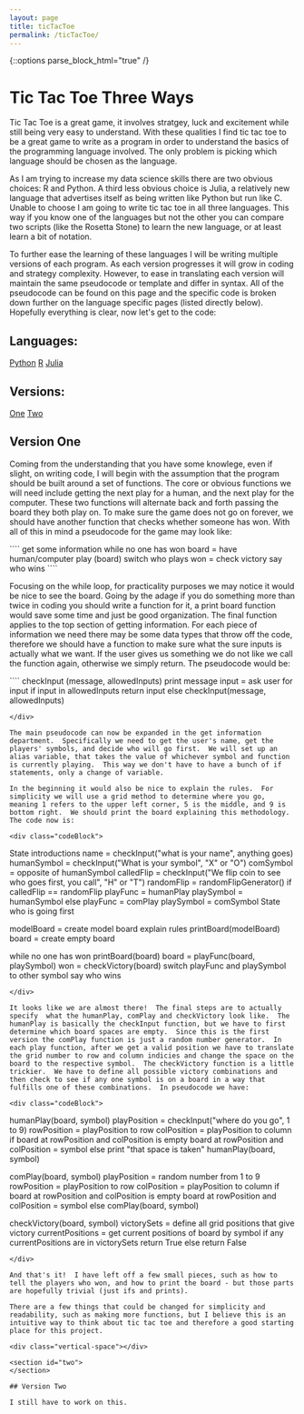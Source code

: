 ```yaml
---
layout: page
title: ticTacToe
permalink: /ticTacToe/
---
```

{::options parse_block_html="true" /}

# Tic Tac Toe Three Ways

Tic Tac Toe is a great game, it involves stratgey, luck and excitement while still being very easy to understand.  With these qualities I find tic tac toe to be a great game to write as a program in order to understand the basics of the programming language involved.  The only problem is picking which language should be chosen as the language.

As I am trying to increase my data science skills there are two obvious choices: R and Python.  A third less obvious choice is Julia, a relatively new language that advertises itself as being written like Python but run like C.  Unable to choose I am going to write tic tac toe in all three languages.  This way if you know one of the languages but not the other you can compare two scripts (like the Rosetta Stone) to learn the new language, or at least learn a bit of notation.  

To further ease the learning of these languages I will be writing multiple versions of each program.  As each version progresses it will grow in coding and strategy complexity.  However, to ease in translating each version will maintain the same pseudocode or template and differ in syntax.  All of the pseudocode can be found on this page and the specific code is broken down further on the language specific pages (listed directly below).  Hopefully everything is clear, now let's get to the code:

<div class="ticTacToe-header">
<div style="text-align: left"> <h2> Languages: </h2> </div>
</div>

<div class="ticTacToe-links">
  <a class="link" href="https://kulmsc.github.io/ticTacToe/python">Python</a>
  <a class="link" href="https://kulmsc.github.io/ticTacToe/R">R</a>
  <a class="link" href="https://kulmsc.github.io/ticTacToe/julia">Julia</a>
</div>

<div class="ticTacToe-header">
<div style="text-align: left"> <h2> Versions: </h2> </div>
</div>

<div class="ticTacToe-links">
  <a class="link" href="#one" data-scroll>One</a>
  <a class="link" href="#two" data-scroll>Two</a>
</div>

<div class="vertical-space"></div>

<section id="one">
</section>

## Version One

Coming from the understanding that you have some knowlege, even if slight, on writing code, I will begin with the assumption that the program should be built around a set of functions.  The core or obvious functions we will need include getting the next play for a human, and the next play for the computer.  These two functions will alternate back and forth passing the board they both play on.  To make sure the game does not go on forever, we should have another function that checks whether someone has won.  With all of this in mind a pseudocode for the game may look like:

<div class="codeBlock">
````
get some information
while no one has won
  board = have human/computer play (board)
  switch who plays
  won = check victory
say who wins
````
</div>

Focusing on the while loop, for practicality purposes we may notice it would be nice to see the board.  Going by the adage if you do something more than twice in coding you should write a function for it, a print board function would save some time and just be good organization.  The final function applies to the top section of getting information.  For each piece of information we need there may be some data types that throw off the code, therefore we should have a function to make sure what the sure inputs is actually what we want.  If the user gives us something we do not like we call the function again, otherwise we simply return.  The pseudocode would be:

<div class="codeBlock">
````
checkInput (message, allowedInputs)
  print message
  input = ask user for input
  if input in allowedInputs
    return input
  else
    checkInput(message, allowedInputs)

````
</div>

The main pseudocode can now be expanded in the get information department.  Specifically we need to get the user's name, get the players' symbols, and decide who will go first.  We will set up an alias variable, that takes the value of whichever symbol and function is currently playing.  This way we don't have to have a bunch of if statements, only a change of variable.

In the beginning it would also be nice to explain the rules.  For simplicity we will use a grid method to determine where you go, meaning 1 refers to the upper left corner, 5 is the middle, and 9 is bottom right.  We should print the board explaining this methodology.  The code now is:

<div class="codeBlock">
````
State introductions
name = checkInput("what is your name", anything goes)
humanSymbol = checkInput("What is your symbol", "X" or "O")
comSymbol = opposite of humanSymbol
calledFlip = checkInput("We flip coin to see who goes first, you call", "H" or "T")
randomFlip = randomFlipGenerator()
if calledFlip == randomFlip
  playFunc = humanPlay
  playSymbol = humanSymbol
else
  playFunc = comPlay
  playSymbol = comSymbol
State who is going first

modelBoard = create model board
explain rules
printBoard(modelBoard)
board = create empty board

while no one has won
  printBoard(board)
  board = playFunc(board, playSymbol)
  won = checkVictory(board)
  switch playFunc and playSymbol to other symbol
say who wins
````
</div>

It looks like we are almost there!  The final steps are to actually specify  what the humanPlay, comPlay and checkVictory look like.  The humanPlay is basically the checkInput function, but we have to first determine which board spaces are empty.  Since this is the first version the comPlay function is just a random number generator.  In each play function, after we get a valid position we have to translate the grid number to row and column indicies and change the space on the board to the respective symbol.  The checkVictory function is a little trickier.  We have to define all possible victory combinations and then check to see if any one symbol is on a board in a way that fulfills one of these combinations.  In pseudocode we have:

<div class="codeBlock">
````
humanPlay(board, symbol)
  playPosition = checkInput("where do you go", 1 to 9)
  rowPosition = playPosition to row
  colPosition = playPosition to column
  if board at rowPosition and colPosition is empty
    board at rowPosition and colPosition = symbol
  else
    print "that space is taken"
    humanPlay(board, symbol)


comPlay(board, symbol)
  playPosition = random number from 1 to 9
  rowPosition = playPosition to row
  colPosition = playPosition to column
  if board at rowPosition and colPosition is empty
    board at rowPosition and colPosition = symbol
  else
    comPlay(board, symbol)


  checkVictory(board, symbol)
    victorySets = define all grid positions that give victory
    currentPositions = get current positions of board by symbol
    if any currentPositions are in victorySets
      return True
    else
      return False

````
</div>

And that's it!  I have left off a few small pieces, such as how to tell the players who won, and how to print the board - but those parts are hopefully trivial (just ifs and prints).

There are a few things that could be changed for simplicity and readability, such as making more functions, but I believe this is an intuitive way to think about tic tac toe and therefore a good starting place for this project.

<div class="vertical-space"></div>

<section id="two">
</section>

## Version Two

I still have to work on this.
